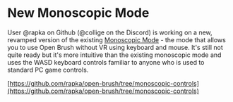 # New Monoscopic Mode

User @rapka on Github (@collige on the Discord) is working on a new, revamped version of the existing [Monoscopic Mode](../developer-notes/github-wiki/monoscopicmode.md) - the mode that allows you to use Open Brush without VR using keyboard and mouse. It's still not quite ready but it's more intuitive than the existing monoscopic mode and uses the WASD keyboard controls familiar to anyone who is used to standard PC game controls.



[https://github.com/rapka/open-brush/tree/monoscopic-controls](https://github.com/rapka/open-brush/tree/monoscopic-controls)
